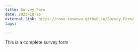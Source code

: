```yaml
---
title: Survey_Form
date: 2023-10-26
external_link: https://nova-tasnova.github.io/Survey-Form/
tags:
  
---
```


This is a complete survey form

<!--more-->
